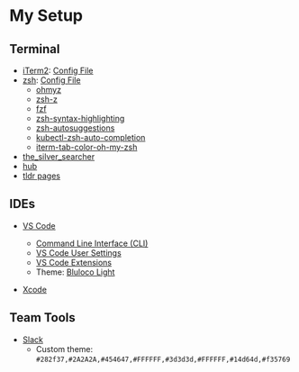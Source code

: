 # My Setup

## Terminal
* [iTerm2](https://www.iterm2.com/): [Config File](com.googlecode.iterm2.plist)
* [zsh](http://www.zsh.org/): [Config File](zshrc)
  * [ohmyz](https://ohmyz.sh/)
  * [zsh-z](https://github.com/agkozak/zsh-z)
  * [fzf](https://github.com/junegunn/fzf)
  * [zsh-syntax-highlighting](https://github.com/zsh-users/zsh-syntax-highlighting)
  * [zsh-autosuggestions](https://github.com/zsh-users/zsh-autosuggestions)
  * [kubectl-zsh-auto-completion](https://kubernetes.io/docs/tasks/tools/included/optional-kubectl-configs-zsh/)
  * [iterm-tab-color-oh-my-zsh](https://github.com/bernardop/iterm-tab-color-oh-my-zsh)
* [the_silver_searcher](https://github.com/ggreer/the_silver_searcher)
* [hub](https://github.com/github/hub)
* [tldr pages](https://tldr.sh/)

## IDEs

* [VS Code](https://code.visualstudio.com/)
  * [Command Line Interface (CLI)](https://code.visualstudio.com/docs/editor/command-line)
  * [VS Code User Settings](vs-code-user-settings.json)
  * [VS Code Extensions](vs-code-extensions.sh)
  * Theme: [Bluloco Light](https://marketplace.visualstudio.com/items?itemName=uloco.theme-bluloco-light)

* [Xcode](https://developer.apple.com/xcode/)

## Team Tools 

* [Slack](https://slack.com/)
  * Custom theme: `#282f37,#2A2A2A,#454647,#FFFFFF,#3d3d3d,#FFFFFF,#14d64d,#f35769`
